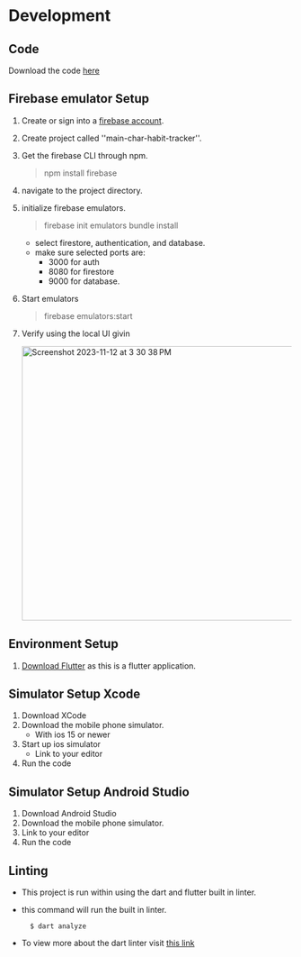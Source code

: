 # Development 
## Code
 Download the code [here](https://github.com/joeygarberick/main_character_habit_tracker)


## Firebase emulator Setup
1. Create or sign into a [firebase account](https://firebase.google.com/).
2.  Create project called ''main-char-habit-tracker''.
3. Get the firebase CLI through npm.
    > npm install firebase
4. navigate to the project directory.
5. initialize firebase emulators.
    > firebase init emulators bundle install
    - select firestore, authentication, and database.
    - make sure selected ports are:
        - 3000 for auth 
        - 8080 for firestore
        - 9000 for database.
6.  Start emulators 
    > firebase emulators:start
7. Verify using the local UI givin

    <img width="487" alt="Screenshot 2023-11-12 at 3 30 38 PM" src="https://github.com/joeygarberick/MainCharacterHabitTracker/assets/112219906/48b98a56-8dad-4443-b14d-bd5516730f10">

## Environment Setup
1. [Download Flutter](https://docs.flutter.dev/get-started/install) as this is a flutter application.

## Simulator Setup Xcode
1. Download XCode
2. Download the mobile phone simulator.
    - With ios 15 or newer 
3. Start up ios simulator
    - Link to your editor
4. Run the code

## Simulator Setup Android Studio
1. Download Android Studio
2. Download the mobile phone simulator.
4. Link to your editor
4. Run the code

## Linting
- This project is run within using the dart and flutter built in linter. 

- this command will run the built in linter.

        $ dart analyze


- To view more about the dart linter visit [this link](https://dart.dev/tools/linter-rules)